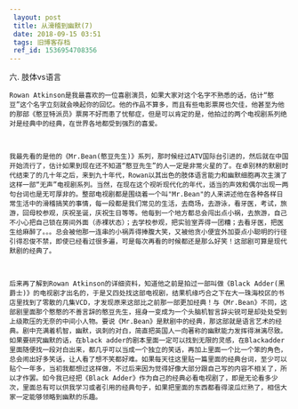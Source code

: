 ```yaml
---
 layout: post
 title: 从滑稽到幽默(7)
 date: 2018-09-15 03:51
 tags: 旧博客存档
 ref_id: 1536954708356
---
```

六. 肢体vs语言



    Rowan Atkinson是我最喜欢的一位喜剧演员，如果大家对这个名字不熟悉的话，估计“憨豆”这个名字立刻就会唤起你的回忆。他的作品不算多，而且有些电影票房也欠佳，他甚至为他的那部《憨豆特派员》票房不好而患了忧郁症，但是可以肯定的是，他拍过的两个电视剧系列绝对是经典中的经典，在世界各地都受到强烈的喜爱。



    我最先看的是他的《Mr.Bean(憨豆先生)》系列，那时候经过ATV国际台引进的，然后就在中国开始流行了，估计如果到现在还不知道“憨豆先生”的人一定是非常火星的了。在卓别林的默剧时代结束了的几十年之后，来到九十年代，Rowan以其出色的肢体语言能力和幽默细胞再次主演了这样一部“无声”电视剧系列。当然，在现在这个视听现代化的年代，适当的声效和偶尔出现一两句台词也是无可厚非的。整部电视剧都是围绕着一个叫"Mr.Bean"的人来讲述他在各种各样日常生活中的滑稽搞笑的事情，每一段都是我们常见的生活，去商场，去游泳，看牙医，考试，旅游，回母校参观，庆祝圣诞，庆祝生日等等。他每到一个地方都总会闯出点小祸，去旅游，自己不小心把自己锁在房间外面（赤裸状态）；去学校参观，把实验室弄得一团糟；去看牙医，把医生给麻醉了。。。总会被他那一连串的小祸弄得捧腹大笑，又被他贪小便宜外加耍点小聪明的行径引得忍俊不禁，即使已经看过很多遍，可是每次再看的时候都还是那么好笑！这部剧可算是现代默剧的经典了。



    后来再了解到Rowan Atkinson的详细资料，知道他之前是拍过一部叫做《Black Adder(黑爵士)》的电视剧才出名的，于是又四处找这部电视剧，结果机缘巧合之下在大一珠海校区的书店里找到了零散的几集VCD，才发现原来这部比之前那一部更加经典！与《Mr.Bean》不同，这部剧里面那个憨憨的不善言辞的憨豆先生，摇身一变成为一个头脑机智言辞尖锐可是却处处受到上级欺压的无奈的中间小人物。要说《Mr.Bean》是默剧中的经典，那这部就是语言艺术的经典。剧中充满着机智，幽默，讽刺的对白，简直把英国人一向著称的幽默能力发挥得淋漓尽致。如果要研究幽默的话，在black adder的剧本里面一定可以找到无限的灵感，在Blackadder里面随便找一段对白出来，都几乎可以当成一个独立的笑话，再加上里面一个比一个笨的角色，总会闹出好多笑话，让人看了想不笑都好难。如果每天往这里贴一篇里面的经典台词，至少可以贴个一年多，当初我都想过这样做，不过后来因为觉得好像大部分跟自己写的内容不相关了，所以才作罢。如今我已经把《Black Adder》作为自己的经典必看电视剧了，即是无论看多少次，里面总有可以供我学习或者引用的经典句子，如果把里面的东西都看得滚瓜烂熟了，相信大家一定能够领略到幽默的乐趣。

